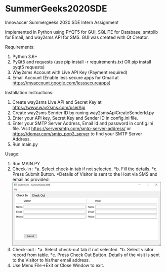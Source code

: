 # SummerGeeks2020SDE
Innovaccer Summergeeks 2020 SDE Intern Assignment

Implemented in Python
using PYQT5 for GUI, SQLITE for Database, smtplib for Email, and way2sms API for SMS.
GUI was created with Qt Creator.

Requirements:
1. Python 3.6+
2. PyQt5 and requests (use pip install -r requirements.txt OR pip install pyqt5 requests)
3. Way2sms Account with Live API Key (Payment required)
4. Email Account (Enable less secure apps for Gmail at https://myaccount.google.com/lesssecureapps)

Installation Instructions:
1. Create way2sms Live API and Secret Key at https://www.way2sms.com/userApi
2. Create way2sms Sender ID by runing way2smsApiCreateSenderId.py
3. Enter your API key, Secret Key and Sender ID in config.ini file.
4. Enter your SMTP Server Address, Email Id and password in config.ini file.
   Visit https://serversmtp.com/smtp-server-address/ or https://domar.com/smtp_pop3_server to find your SMTP Server Address.
5. Run main.py

Usage:
1. Run MAIN.PY
2. Check-in :
   *a. Select check-in tab if not selected.
   *b. Fill the details.
   *c. Press Submit Button.
   *Details of Visitor is sent to the Host via SMS and email as provided.
   ![Alt text](summergeeks2020assignment/Screenshots/checkin.JPG)
3. Check-out :
   *a. Select check-out tab if not selected.
   *b. Select visitor record from table.
   *c. Press Check Out Button.
   Details of the visit is sent to the Visitor to his/her email address.
4. Use Menu File->Exit or Close Window to exit.
